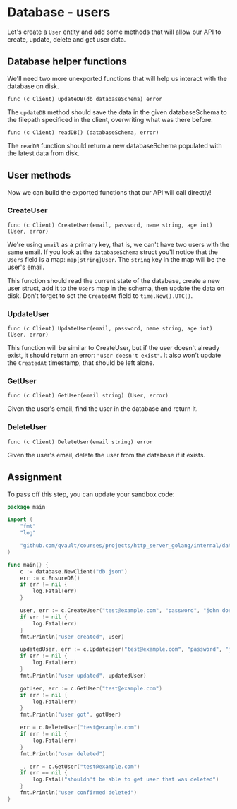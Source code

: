# Database - users

Let's create a `User` entity and add some methods that will allow our API to create, update, delete and get user data.

## Database helper functions

We'll need two more unexported functions that will help us interact with the database on disk.

`func (c Client) updateDB(db databaseSchema) error `

The `updateDB` method should save the data in the given databaseSchema to the filepath specificed in the client, overwriting what was there before.

`func (c Client) readDB() (databaseSchema, error) `

The `readDB` function should return a new databaseSchema populated with the latest data from disk.

## User methods

Now we can build the exported functions that our API will call directly!

### CreateUser

`func (c Client) CreateUser(email, password, name string, age int) (User, error)`

We're using `email` as a primary key, that is, we can't have two users with the same email. If you look at the `databaseSchema` struct you'll notice that the `Users` field is a map: `map[string]User`. The `string` key in the map will be the user's email.

This function should read the current state of the database, create a new user struct, add it to the `Users` map in the schema, then update the data on disk. Don't forget to set the `CreatedAt` field to `time.Now().UTC()`.

### UpdateUser

`func (c Client) UpdateUser(email, password, name string, age int) (User, error)`

This function will be similar to CreateUser, but if the user doesn't already exist, it should return an error: `"user doesn't exist"`. It also won't update the `CreatedAt` timestamp, that should be left alone.

### GetUser

`func (c Client) GetUser(email string) (User, error)`

Given the user's email, find the user in the database and return it.

### DeleteUser

`func (c Client) DeleteUser(email string) error`

Given the user's email, delete the user from the database if it exists.

## Assignment

To pass off this step, you can update your sandbox code:

```go
package main

import (
	"fmt"
	"log"

	"github.com/qvault/courses/projects/http_server_golang/internal/database"
)

func main() {
	c := database.NewClient("db.json")
	err := c.EnsureDB()
	if err != nil {
		log.Fatal(err)
	}

	user, err := c.CreateUser("test@example.com", "password", "john doe", 18)
	if err != nil {
		log.Fatal(err)
	}
	fmt.Println("user created", user)

	updatedUser, err := c.UpdateUser("test@example.com", "password", "john doe", 18)
	if err != nil {
		log.Fatal(err)
	}
	fmt.Println("user updated", updatedUser)

	gotUser, err := c.GetUser("test@example.com")
	if err != nil {
		log.Fatal(err)
	}
	fmt.Println("user got", gotUser)

	err = c.DeleteUser("test@example.com")
	if err != nil {
		log.Fatal(err)
	}
	fmt.Println("user deleted")

	_, err = c.GetUser("test@example.com")
	if err == nil {
		log.Fatal("shouldn't be able to get user that was deleted")
	}
	fmt.Println("user confirmed deleted")
}
```
